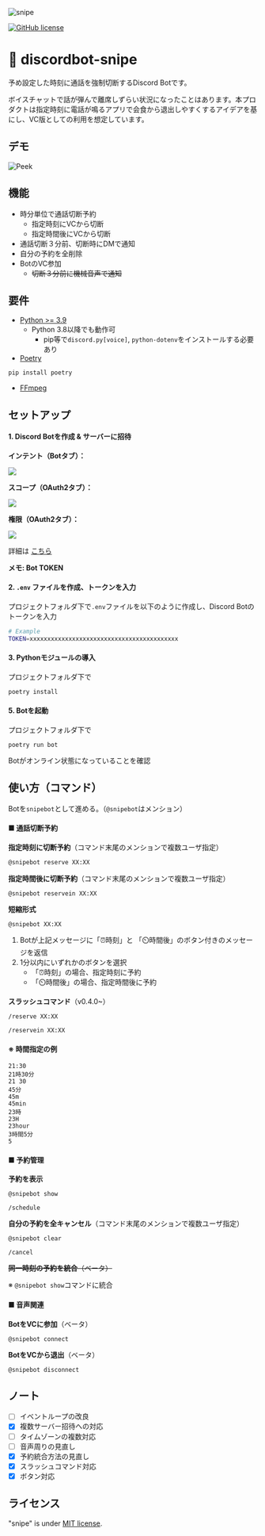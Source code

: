 ![snipe](https://user-images.githubusercontent.com/36104864/115669007-c3bdbd80-a382-11eb-908e-ec4a9e7d9aba.png)

[![GitHub license](https://img.shields.io/github/license/88IO/snipe)](https://github.com/88IO/snipe/blob/master/LICENSE)

# 🔫 discordbot-snipe

予め設定した時刻に通話を強制切断するDiscord Botです。

ボイスチャットで話が弾んで離席しずらい状況になったことはあります。本プロダクトは指定時刻に電話が鳴るアプリで会食から退出しやすくするアイデアを基にし、VC版としての利用を想定しています。

## デモ

![Peek](https://user-images.githubusercontent.com/36104864/125148662-edf76e00-e16e-11eb-8fb6-1022e7a2ed4c.gif)

## 機能

- 時分単位で通話切断予約
  - 指定時刻にVCから切断
  - 指定時間後にVCから切断
- 通話切断３分前、切断時にDMで通知
- 自分の予約を全削除
- BotのVC参加
  - ~~切断３分前に機械音声で通知~~

## 要件

* [Python >= 3.9](https://www.python.org/)
  * Python 3.8以降でも動作可
    * pip等で`discord.py[voice]`, `python-dotenv`をインストールする必要あり
* [Poetry](https://github.com/python-poetry/poetry)

```bash
pip install poetry
```

- [FFmpeg](https://www.ffmpeg.org/)

## セットアップ

#### 1. Discord Botを作成 & サーバーに招待

**インテント（Botタブ）：**

![](https://user-images.githubusercontent.com/36104864/125148766-87bf1b00-e16f-11eb-9806-e6f84d2b0733.png)

**スコープ（OAuth2タブ）：**

![](https://user-images.githubusercontent.com/36104864/125148742-5e05f400-e16f-11eb-8593-e2ab853a000d.png)

**権限（OAuth2タブ）：**

![](https://user-images.githubusercontent.com/36104864/116031938-b746a700-a699-11eb-90b3-4586bc77e2fe.png)

詳細は [こちら](https://discordpy.readthedocs.io/ja/latest/discord.html#:~:text=Make%20sure%20you're%20logged%20on%20to%20the%20Discord%20website.&text=%E3%80%8CNew%20Application%E3%80%8D%E3%83%9C%E3%82%BF%E3%83%B3%E3%82%92%E3%82%AF%E3%83%AA%E3%83%83%E3%82%AF,%E3%83%A6%E3%83%BC%E3%82%B6%E3%83%BC%E3%82%92%E4%BD%9C%E6%88%90%E3%81%97%E3%81%BE%E3%81%99%E3%80%82)

**メモ: Bot TOKEN**

#### 2. `.env` ファイルを作成、トークンを入力

プロジェクトフォルダ下で`.env`ファイルを以下のように作成し、Discord Botのトークンを入力

```bash
# Example
TOKEN=xxxxxxxxxxxxxxxxxxxxxxxxxxxxxxxxxxxxxxxxxx
```

#### 3. Pythonモジュールの導入

プロジェクトフォルダ下で

```bash
poetry install
```

#### 5. Botを起動

プロジェクトフォルダ下で

```
poetry run bot
```

Botがオンライン状態になっていることを確認

## 使い方（コマンド）

Botを`snipebot`として進める。（`@snipebot`はメンション）

#### ■ 通話切断予約

**指定時刻に切断予約**（コマンド末尾のメンションで複数ユーザ指定）

```bash
@snipebot reserve XX:XX
```

**指定時間後に切断予約**（コマンド末尾のメンションで複数ユーザ指定）

```
@snipebot reservein XX:XX
```

**短縮形式**

```
@snipebot XX:XX
```

1. Botが上記メッセージに「⏰時刻」と 「⏲️時間後」のボタン付きのメッセージを返信
2. 1分以内にいずれかのボタンを選択
   - 「⏰時刻」の場合、指定時刻に予約
   -  「⏲️時間後」の場合、指定時間後に予約

**スラッシュコマンド**（v0.4.0~）

```
/reserve XX:XX
```

```
/reservein XX:XX
```

#### ※ 時間指定の例

```
21:30
21時30分
21 30
45分
45m
45min
23時
23H
23hour
3時間5分
5
```

#### ■ 予約管理

**予約を表示**

```
@snipebot show
```

```
/schedule
```

**自分の予約を全キャンセル**（コマンド末尾のメンションで複数ユーザ指定）

```
@snipebot clear
```

```
/cancel
```

~~**同一時刻の予約を統合**（ベータ）~~

※ `@snipebot show`コマンドに統合

#### ■ 音声関連

**BotをVCに参加**（ベータ）

```
@snipebot connect
```

**BotをVCから退出**（ベータ）

```
@snipebot disconnect
```

## ノート

- [ ] イベントループの改良
- [x] 複数サーバー招待への対応
- [ ] タイムゾーンの複数対応
- [ ] 音声周りの見直し
- [x] 予約統合方法の見直し
- [x] スラッシュコマンド対応
- [x] ボタン対応

## ライセンス

"snipe" is under [MIT license](https://en.wikipedia.org/wiki/MIT_License).
